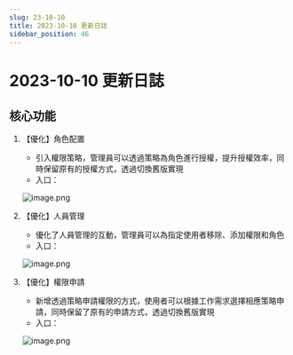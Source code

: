 ```yaml
---
slug: 23-10-10
title: 2023-10-10 更新日誌
sidebar_position: 46
---
```



# 2023-10-10 更新日誌


## 核心功能

1. 【優化】角色配置
    - 引入權限策略，管理員可以透過策略為角色進行授權，提升授權效率，同時保留原有的授權方式，透過切換舊版實現
    - 入口：

    ![image.png](/assets/1c19ee51eb11cc51a6c520255b4e693d.png)

2. 【優化】人員管理
    - 優化了人員管理的互動，管理員可以為指定使用者移除、添加權限和角色
    - 入口：

    ![image.png](/assets/f6ffad6cb416872a3db96244aa9e3c31.png)

3. 【優化】權限申請
    - 新增透過策略申請權限的方式，使用者可以根據工作需求選擇相應策略申請，同時保留了原有的申請方式，透過切換舊版實現
    - 入口：

    ![image.png](/assets/f0e037780756a02e1e1b3cc269573345.png)

